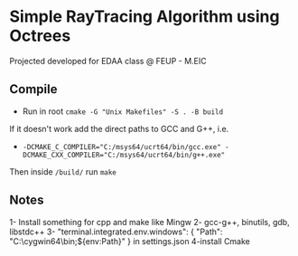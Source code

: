 # Simple RayTracing Algorithm using Octrees

Projected developed for EDAA class @ FEUP - M.EIC

## Compile

- Run in root ``cmake -G "Unix Makefiles" -S . -B build``

If it doesn't work add the direct paths to GCC and G++, i.e.
-  ``-DCMAKE_C_COMPILER="C:/msys64/ucrt64/bin/gcc.exe" -DCMAKE_CXX_COMPILER="C:/msys64/ucrt64/bin/g++.exe"``

Then inside ``/build/`` run ```make```

## Notes 

1- Install something for cpp and make like Mingw
2- gcc-g++, binutils, gdb, libstdc++
3- "terminal.integrated.env.windows": {
        "Path": "C:\\cygwin64\\bin;${env:Path}"
    } in settings.json
4-install Cmake
